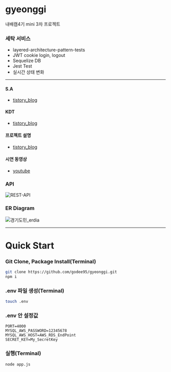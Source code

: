 # gyeonggi
내배캠4기 mini 3차 프로젝트


### 세탁 서비스

* layered-architecture-pattern-tests
* JWT cookie login, logout
* Sequelize DB
* Jest Test
* 실시간 상태 변화

--- 

#### S.A

  * [tistory_blog](https://nomik.tistory.com/150)




#### KDT

  * [tistory_blog](https://nomik.tistory.com/157)


#### 프로젝트 설명
  * [tistory_blog](https://typomaker.tistory.com/61)


#### 시연 동영상

  * [youtube](https://youtu.be/gNduSFGJ8uQ)
 
 
 
### API
![REST-API](https://user-images.githubusercontent.com/50854903/211195906-e77d549b-5ef6-446f-9bdd-e770fb65774a.jpg)
 

 

### ER Diagram

 ![경기도민_erdia](https://user-images.githubusercontent.com/50854903/210963302-2dbe6ab9-d260-400d-a41a-d66a40697d15.png)
 
 
 ---
 
 # Quick Start
 
 ### Git Clone, Package Install(Terminal)

```bash
git clone https://github.com/godee95/gyeonggi.git
npm i
```

### .env 파일 생성(Terminal)
```bash
touch .env
```

### .env 안 설정값
```
PORT=4000
MYSQL_AWS_PASSWORD=12345678
MYSQL_AWS_HOST=AWS_RDS_EndPoint
SECRET_KEY=My_SecretKey
```

 ### 실행(Terminal)

```bash
node app.js
```


 
 

